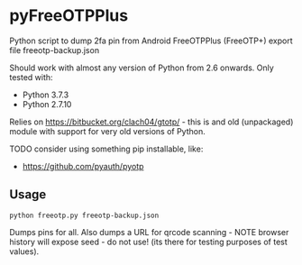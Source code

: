 # pyFreeOTPPlus

Python script to dump 2fa pin from Android FreeOTPPlus (FreeOTP+) export file freeotp-backup.json

Should work with almost any version of Python from 2.6 onwards.
Only tested with:

  * Python 3.7.3
  * Python 2.7.10

Relies on https://bitbucket.org/clach04/gtotp/ - this is and old (unpackaged) module with support for very old versions of Python.

TODO consider using something pip installable, like:

  * https://github.com/pyauth/pyotp

## Usage

    python freeotp.py freeotp-backup.json

Dumps pins for all.
Also dumps a URL for qrcode scanning - NOTE browser history will expose seed - do not use!
(its there for testing purposes of test values).
